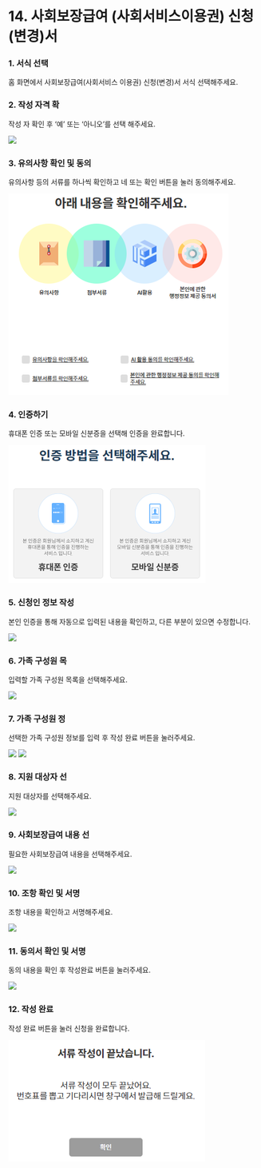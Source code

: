 # 14. 사회보장급여 (사회서비스이용권) 신청(변경)서

### 1. 서식 선택

홈 화면에서 사회보장급여(사회서비스 이용권) 신청(변경)서 서식 선택해주세요.

### 2. 작성 자격 확

작성 자 확인 후 ‘예’ 또는 ‘아니오’를 선택 해주세요.

![](<../../.gitbook/assets/14. 사회서비스\_작성자격확인.png>)

### 3. 유의사항 확인 및 동의

유의사항 등의 서류를 하나씩 확인하고 네 또는 확인 버튼을 눌러 동의해주세요.

![](<../../.gitbook/assets/image (1) (1) (1).png>)

### 4. 인증하기

휴대폰 인증 또는 모바일 신분증을 선택해 인증을 완료합니다.

![](<../../.gitbook/assets/image (3).png>)

### 5. 신청인 정보 작성

본인 인증을 통해 자동으로 입력된 내용을 확인하고, 다른 부분이 있으면 수정합니다.

![](<../../.gitbook/assets/14. 사회서비스\_신청인정보확인.png>)

### 6. 가족 구성원 목

입력할 가족 구성원 목록을 선택해주세요.&#x20;

![](<../../.gitbook/assets/14. 사회서비스\_가족구성원.png>)

### 7. 가족 구성원 정

선택한 가족 구성원 정보를 입력 후 작성 완료 버튼을 눌러주세요.

![](<../../.gitbook/assets/14. 사회서비스\_가족상세정보\_1.png>) ![](<../../.gitbook/assets/14. 사회서비스\_가족상세정보\_2.png>)

### 8. 지원 대상자 선

지원 대상자를 선택해주세요.

![](<../../.gitbook/assets/14. 사회서비스\_지원대상자선택.png>)

### 9. 사회보장급여 내용 선

필요한 사회보장급여 내용을 선택해주세요.

![](<../../.gitbook/assets/14. 사회서비스\_사회보장급여내용.png>)

### 10. 조항 확인 및 서명

조항 내용을 확인하고 서명해주세요.

![](<../../.gitbook/assets/14. 사회서비스\_조항내용.png>)

### 11. 동의서 확인 및 서명

동의 내용을 확인 후 작성완료 버튼을 눌러주세요.

![](<../../.gitbook/assets/14. 사회서비스\_동의서.png>)

### 12. 작성 완료

작성 완료 버튼을 눌러 신청을 완료합니다.

![](<../../.gitbook/assets/image (4).png>)
